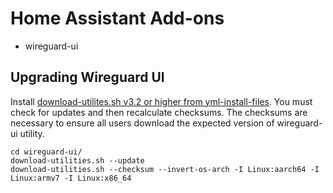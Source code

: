 # Home Assistant Add-ons

- wireguard-ui

## Upgrading Wireguard UI

Install [download-utilites.sh v3.2 or higher from
yml-install-files][yml-install-files].  You must check for updates and then
recalculate checksums.  The checksums are necessary to ensure all users download
the expected version of wireguard-ui utility.

    cd wireguard-ui/
    download-utilities.sh --update
    download-utilities.sh --checksum --invert-os-arch -I Linux:aarch64 -I Linux:armv7 -I Linux:x86_64

[yml-install-files]: https://github.com/samrocketman/yml-install-files
